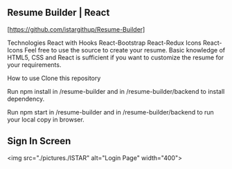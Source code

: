 ## Resume Builder | React
[https://github.com/istargithup/Resume-Builder]

Technologies
React with Hooks
React-Bootstrap
React-Redux
Icons
React-Icons
Feel free to use the source to create your resume.
Basic knowledge of HTML5, CSS and React is sufficient if you want to customize the resume for your requirements.

How to use
Clone this repository

Run npm install in /resume-builder and in /resume-builder/backend to install dependency.

Run npm start in /resume-builder and in /resume-builder/backend to run your local copy in browser.

## Sign In Screen

<img src="./pictures./ISTAR" alt="Login Page" width="400">





